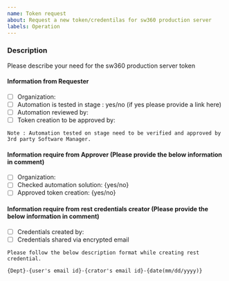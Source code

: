 ```yaml
---
name: Token request
about: Request a new token/credentilas for sw360 production server
labels: Operation
---
```


<!-- you will find more details about the token and its usage here (https://wiki.siemens.com/pages/viewpage.action?spaceKey=en&title=SW360+RESTful+API)
and please do not create another token request if similar request already exists in the issues (https://github.com/eclipse/sw360/issues). -->

### Description

Please describe your need for the sw360 production server token

#### Information from Requester

- [ ] Organization:
- [ ] Automation is tested in stage : yes/no (if yes please provide a link here)
- [ ] Automation reviewed by:
- [ ] Token creation to be approved by: 

` Note : Automation tested on stage need to be verified and approved by 3rd party Software Manager. `

#### Information require from Approver (Please provide the below information in comment)

- [ ] Organization: 
- [ ] Checked automation solution: {yes/no} 
- [ ] Approved token creation: {yes/no} 

#### Information require from rest credentials creator (Please provide the below information in comment)

- [ ] Credentials created by:
- [ ] Credentials shared via encrypted email

`Please follow the below description format while creating rest credential.`

 `{Dept}-{user's email id}-{crator's email id}-{date(mm/dd/yyyy)}`

